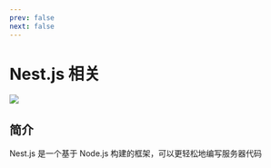 ```yaml
---
prev: false
next: false
---
```


# Nest.js 相关

![](/images/nest-js.webp)

## 简介

Nest.js 是一个基于 Node.js 构建的框架，可以更轻松地编写服务器代码
